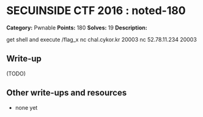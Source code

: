 # SECUINSIDE CTF 2016 : noted-180

**Category:** Pwnable
**Points:** 180
**Solves:** 19
**Description:**

get shell and execute /flag_x  nc chal.cykor.kr 20003 nc 52.78.11.234 20003  



## Write-up

(TODO)

## Other write-ups and resources

* none yet

